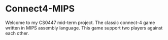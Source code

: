 # Connect4-MIPS
Welcome to my CS0447 mid-term project.
The classic connect-4 game written in MIPS assembly language. This game support two players against each other.
